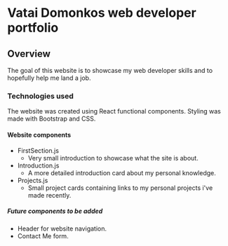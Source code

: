 # Vatai Domonkos web developer portfolio

## Overview

The goal of this website is to showcase my web developer skills and to hopefully help me land a job.

### Technologies used

The website was created using React functional components.
Styling was made with Bootstrap and CSS.

#### Website components

- FirstSection.js
  - Very small introduction to showcase what the site is about.
- Introduction.js
  - A more detailed introduction card about my personal knowledge.
- Projects.js
  - Small project cards containing links to my personal projects i've made recently.

##### Future components to be added

- Header for website navigation.
- Contact Me form.
